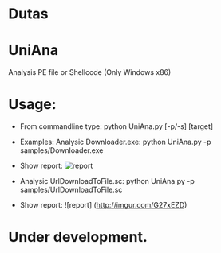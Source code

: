 # Dutas
# UniAna
Analysis PE file or Shellcode (Only Windows x86)
# Usage:
* From commandline type: python UniAna.py [-p/-s] [target]

* Examples: Analysic Downloader.exe: python UniAna.py -p samples/Downloader.exe
* Show report:
  ![report](http://imgur.com/sZ5ZhaY)
* Analysic UrlDownloadToFile.sc: python UniAna.py -p samples/UrlDownloadToFile.sc
* Show report:
  ![report] (http://imgur.com/G27xEZD)
# Under development.
